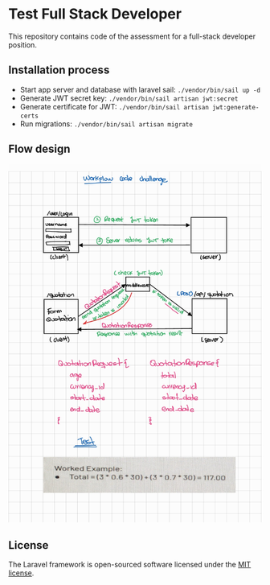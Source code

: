 # Test Full Stack Developer

This repository contains code of the assessment for a full-stack developer position.

## Installation process

- Start app server and database with laravel sail: `./vendor/bin/sail up -d`
- Generate JWT secret key: `./vendor/bin/sail artisan jwt:secret`
- Generate certificate for JWT: `./vendor/bin/sail artisan jwt:generate-certs`
- Run migrations: `./vendor/bin/sail artisan migrate`

## Flow design

<p align="center"><img src="./.readme-static/app_flow.jpg"></p>

## License

The Laravel framework is open-sourced software licensed under the [MIT license](https://opensource.org/licenses/MIT).
